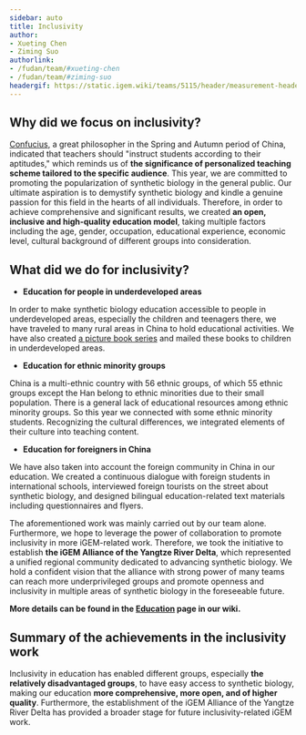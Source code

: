 ```yaml
---
sidebar: auto
title: Inclusivity
author:
- Xueting Chen
- Ziming Suo
authorlink:
- /fudan/team/#xueting-chen
- /fudan/team/#ziming-suo
headergif: https://static.igem.wiki/teams/5115/header/measurement-header.gif
---
```


## Why did we focus on inclusivity?

[Confucius](https://www.britannica.com/biography/Confucius), a great philosopher in the Spring and Autumn period of China, indicated that teachers should "instruct students according to their aptitudes," which reminds us of **the significance of personalized teaching scheme tailored to the specific audience**. This year, we are committed to promoting the popularization of synthetic biology in the general public. Our ultimate aspiration is to demystify synthetic biology and kindle a genuine passion for this field in the hearts of all individuals. Therefore, in order to achieve comprehensive and significant results, we created **an open, inclusive and high-quality education model**, taking multiple factors including the age, gender, occupation, educational experience, economic level, cultural background of different groups into consideration.



## What did we do for inclusivity?

- **Education for people in underdeveloped areas**

In order to make synthetic biology education accessible to people in underdeveloped areas, especially the children and teenagers there, we have traveled to many rural areas in China to hold educational activities. We have also created [a picture book series](/education/#painting-our-genes-a-picture-book-series-for-kids) and mailed these books to children in underdeveloped areas.

- **Education for ethnic minority groups**

China is a multi-ethnic country with 56 ethnic groups, of which 55 ethnic groups except the Han belong to ethnic minorities due to their small population. There is a general lack of educational resources among ethnic minority groups. So this year we connected with some ethnic minority students. Recognizing the cultural differences, we integrated elements of their culture into teaching content.

- **Education for foreigners in China**

We have also taken into account the foreign community in China in our education. We created a continuous dialogue with foreign students in international schools, interviewed foreign tourists on the street about synthetic biology, and designed bilingual education-related text materials including questionnaires and flyers.

The aforementioned work was mainly carried out by our team alone. Furthermore, we hope to leverage the power of collaboration to promote inclusivity in more iGEM-related work. Therefore, we took the initiative to establish **the iGEM Alliance of the Yangtze River Delta**, which represented a unified regional community dedicated to advancing synthetic biology. We hold a confident vision that the alliance with strong power of many teams can reach more underprivileged groups and promote openness and inclusivity in multiple areas of synthetic biology in the foreseeable future.

**More details can be found in the [Education](/education/) page in our wiki.**



## Summary of the achievements in the inclusivity work

Inclusivity in education has enabled different groups, especially **the relatively disadvantaged groups**, to have easy access to synthetic biology, making our education **more comprehensive, more open, and of higher quality**. Furthermore, the establishment of the iGEM Alliance of the Yangtze River Delta has provided a broader stage for future inclusivity-related iGEM work.

